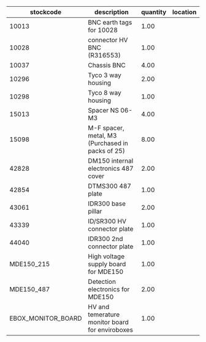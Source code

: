 |stockcode|description|quantity|location|
|---------|-----------|--------|--------|
|10013|BNC earth tags for 10028|1.00||
|10028|connector HV BNC (R316553)|1.00||
|10037|Chassis BNC|4.00||
|10296|Tyco 3 way housing|2.00||
|10298|Tyco 8 way housing|1.00||
|15013|Spacer NS 06-M3|4.00||
|15098|M-F spacer, metal, M3 (Purchased in packs of 25)|8.00||
|42828|DM150 internal electronics 487 cover|2.00||
|42854|DTMS300 487 plate|1.00||
|43061|IDR300 base pillar|2.00||
|43339|ID/SR300 HV connector plate|1.00||
|44040|IDR300 2nd connector plate|1.00||
|MDE150_215|High voltage supply board for MDE150|1.00||
|MDE150_487|Detection electronics for MDE150|2.00||
|EBOX_MONITOR_BOARD|HV and temerature monitor board for enviroboxes|1.00||
